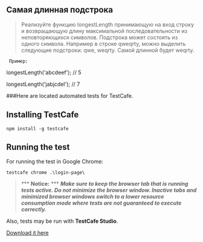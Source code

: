 Самая длинная подстрока
-----------------


>Реализуйте функцию longestLength принимающую на вход строку и возвращающую длину максимальной последовательности из неповторяющихся символов. Подстрока может состоять из одного символа. Например в строке qweqrty, можно выделить следующие подстроки: qwe, weqrty. Самой длинной будет weqrty.

     Пример:

longestLength('abcdeef'); // 5

longestLength('jabjcdel'); // 7


###Here are located automated tests for TestCafe.

Installing TestCafe
--------------

    npm install -g testcafe

Running the test
--------------

For running the test in Google Chrome:

    testcafe chrome .\login-page\


>*** **Notice:** ***
>***Make sure to keep the browser tab that is running tests active. Do not minimize the browser window. Inactive tabs and minimized browser windows switch to a lower resource consumption mode where tests are not guaranteed to execute correctly.***

Also, tests may be run with **TestCafe Studio**.

[Download it here](https://www.devexpress.com/products/testcafestudio/)
